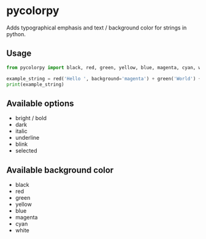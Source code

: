 # pycolorpy

Adds typographical emphasis and text / background color for strings in python.

## Usage

```python
from pycolorpy import black, red, green, yellow, blue, magenta, cyan, white

example_string = red('Hello ', background='magenta') + green('World') + blue('!', options=['blink'])
print(example_string)
```

## Available options

* bright / bold
* dark
* italic
* underline
* blink
* selected

## Available background color

* black
* red
* green
* yellow
* blue
* magenta
* cyan
* white
